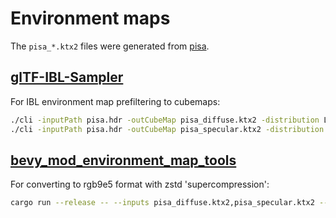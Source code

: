 # Environment maps

The `pisa_*.ktx2` files were generated from [pisa](https://github.com/KhronosGroup/glTF-Sample-Environments/blob/master/pisa.hdr).

## [glTF-IBL-Sampler](https://github.com/KhronosGroup/glTF-IBL-Sampler)

For IBL environment map prefiltering to cubemaps:

```bash
./cli -inputPath pisa.hdr -outCubeMap pisa_diffuse.ktx2 -distribution Lambertian -cubeMapResolution 32
./cli -inputPath pisa.hdr -outCubeMap pisa_specular.ktx2 -distribution GGX -cubeMapResolution 512
```

## [bevy_mod_environment_map_tools](https://github.com/DGriffin91/bevy_mod_environment_map_tools)

For converting to rgb9e5 format with zstd 'supercompression':

```bash
cargo run --release -- --inputs pisa_diffuse.ktx2,pisa_specular.ktx2 --outputs pisa_diffuse_rgb9e5_zstd.ktx2,pisa_specular_rgb9e5_zstd.ktx2
```
